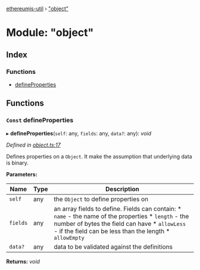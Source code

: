 [ethereumjs-util](../README.md) › ["object"](_object_.md)

# Module: "object"

## Index

### Functions

* [defineProperties](_object_.md#const-defineproperties)

## Functions

### `Const` defineProperties

▸ **defineProperties**(`self`: any, `fields`: any, `data?`: any): *void*

*Defined in [object.ts:17](https://github.com/ethereumjs/ethereumjs-util/blob/master/src/object.ts#L17)*

Defines properties on a `Object`. It make the assumption that underlying data is binary.

**Parameters:**

Name | Type | Description |
------ | ------ | ------ |
`self` | any | the `Object` to define properties on |
`fields` | any | an array fields to define. Fields can contain: * `name` - the name of the properties * `length` - the number of bytes the field can have * `allowLess` - if the field can be less than the length * `allowEmpty` |
`data?` | any | data to be validated against the definitions |

**Returns:** *void*
